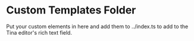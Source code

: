 # Custom Templates Folder

Put your custom elements in here and add them to ../index.ts to add to the Tina editor's rich text field.